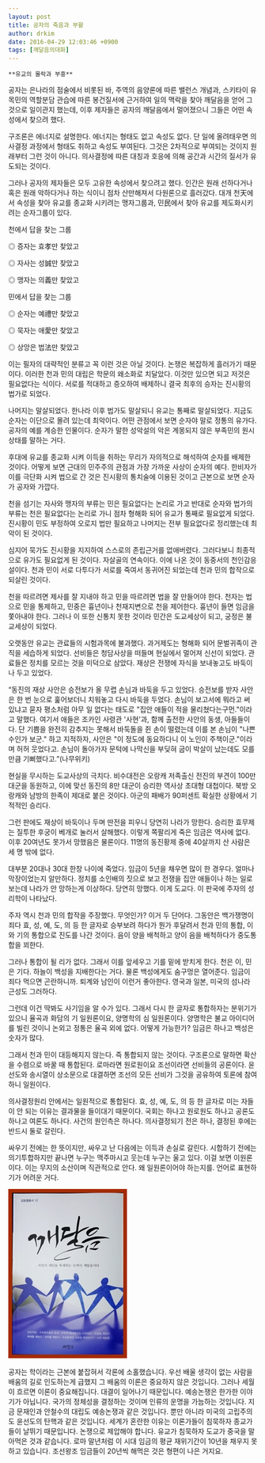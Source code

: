 ```yaml
---
layout: post
title: 공자의 죽음과 부활
author: drkim
date: 2016-04-29 12:03:46 +0900
tags: [깨달음의대화]
---
```

 


    **유교의 몰락과 부흥**

  


공자는 은나라의 점술에서 비롯된 바, 주역의 음양론에 따른 밸런스 개념과, 스키타이 유목민의 역할분담 관습에 따른 봉건질서에 근거하여 일의 맥락을 찾아 깨달음을 얻어 그것으로 일이관지 했는데, 이후 제자들은 공자의 깨달음에서 멀어졌으니 그들은 어떤 속성에서 찾으려 했다. 

  


구조론은 에너지로 설명한다. 에너지는 형태도 없고 속성도 없다. 단 일에 올려태우면 의사결정 과정에서 형태도 취하고 속성도 부여된다. 그것은 2차적으로 부여되는 것이지 원래부터 그런 것이 아니다. 의사결정에 따른 대칭과 호응에 의해 공간과 시간의 질서가 유도되는 것이다. 

  


그러나 공자의 제자들은 모두 고유한 속성에서 찾으려고 했다. 인간은 원래 선하다거나 혹은 원래 악하다거나 하는 식이니 점차 산만해져서 다원론으로 흘러갔다. 대개 천天에서 속성을 찾아 유교를 종교화 시키려는 맹자그룹과, 민民에서 찾아 유교를 제도화시키려는 순자그룹이 있다. 

  


천에서 답을 찾는 그룹  
      
◎ 증자는 효孝만 찾았고  
      
◎ 자사는 성誠만 찾았고  
      
◎ 맹자는 의義만 찾았고 

  


민에서 답을 찾는 그룹  
      
◎ 순자는 예禮만 찾았고  
      
◎ 묵자는 애愛만 찾았고  
      
◎ 상앙은 법法만 찾았고 

  


이는 필자의 대략적인 분류고 꼭 이런 것은 아닐 것이다. 논쟁은 복잡하게 흘러가기 때문이다. 이러한 천과 민의 대립은 학문의 왜소화로 치달았다. 이것만 있으면 되고 저것은 필요없다는 식이다. 서로를 적대하고 증오하여 배제하니 결국 최후의 승자는 진시황의 법가로 되었다. 

  


나머지는 말살되었다. 한나라 이후 법가도 말살되니 유교는 통째로 말살되었다. 지금도 순자는 이단으로 몰려 있는데 최악이다. 어떤 관점에서 보면 순자야 말로 정통의 유가다. 공자의 예를 계승한 인물이다. 순자가 말한 성악설의 악은 계몽되지 않은 부족민의 원시상태를 말하는 거다. 

  


후대에 유교를 종교화 시켜 이득을 취하는 무리가 자의적으로 해석하여 순자를 배제한 것이다. 어떻게 보면 근대의 민주주의 관점과 가장 가까운 사상이 순자의 예다. 한비자가 이를 극단화 시켜 법으로 간 것은 진시황의 통치술에 이용된 것이고 근본으로 보면 순자가 공자와 가깝다. 

  


천을 섬기는 자사와 맹자의 부류는 민은 필요없다는 논리로 가고 반대로 순자와 법가의 부류는 천은 필요없다는 논리로 가니 점차 형해화 되어 유교가 통째로 필요없게 되었다. 진시황이 민도 부정하여 오로지 법만 필요하고 나머지는 전부 필요없다로 정리했는데 최악이 된 것이다. 

  


심지어 묵가도 진시황을 지지하여 스스로의 존립근거를 없애버렸다. 그러다보니 최종적으로 유가도 필요없게 된 것이다. 자살골의 연속이다. 이에 나온 것이 동중서의 천인감응설이다. 천과 민이 서로 다투다가 서로를 죽여서 동귀어진 되었는데 천과 민의 합작으로 되살린 것이다. 

  


천을 따르려면 제사를 잘 지내야 하고 민을 따르려면 법을 잘 만들어야 한다. 천자는 법으로 민을 통제하고, 민중은 흉년이나 천재지변으로 천을 제어한다. 흉년이 들면 임금을 쫓아내야 한다. 그러나 이 또한 신통치 못한 것이라 민간은 도교세상이 되고, 궁정은 불교세상이 되었다. 

  


오랫동안 유교는 관료들의 시험과목에 불과했다. 과거제도는 형해화 되어 문벌귀족이 관직을 세습하게 되었다. 선비들은 청담사상을 떠들며 현실에서 멀어져 신선이 되었다. 관료들은 정치를 모르는 것을 미덕으로 삼았다. 재상은 전쟁에 자식을 보내놓고도 바둑이나 두고 있었다. 

  


“동진의 재상 사안은 승전보가 올 무렵 손님과 바둑을 두고 있었다. 승전보를 받자 사안은 한 번 눈으로 훑어보더니 치워놓고 다시 바둑을 두었다. 손님이 보고서에 뭐라고 써 있냐고 묻자 평소처럼 아무 일 없다는 태도로 "집안 애들이 적을 물리쳤다는구먼."이라고 말했다. 여기서 애들은 조카인 사령관 '사현'과, 함께 출전한 사안의 동생, 아들들이다. 단 기쁨을 완전히 감추지는 못해서 바둑돌을 쥔 손이 떨렸는데 이를 본 손님이 "나쁜 수인가 보군." 하고 지적하자, 사안은 "이 정도에 동요하다니 이 노인이 주책이군."이라며 허허 웃었다고. 손님이 돌아가자 문턱에 나막신을 부딪혀 굽이 박살이 났는데도 모를 만큼 기뻐했다고.”(나무위키) 

  


현실을 무시하는 도교사상의 극치다. 비수대전은 오랑캐 저족출신 전진의 부견이 100만 대군을 동원하고, 이에 맞선 동진의 8만 대군이 승리한 역사상 초대형 대첩이다. 북방 오랑캐와 남방의 한족이 제대로 붙은 것이다. 아군의 패배가 90퍼센트 확실한 상황에서 기적적인 승리다. 

  


그런 판에도 재상이 바둑이나 두며 딴전을 피우니 당연히 나라가 망한다. 승리한 효무제는 질투한 후궁이 베개로 눌러서 살해했다. 이렇게 쪽팔리게 죽은 임금은 역사에 없다. 이후 20여년도 못가서 망했음은 물론이다. 11명의 동진황제 중에 40살까지 산 사람은 세 명 밖에 없다. 

  


대부분 20대나 30대 한창 나이에 죽었다. 임금이 5년을 채우면 많이 한 경우다. 얼마나 막장이었는지 알만하다. 정치를 소인배의 짓으로 보고 전쟁을 집안 애들이나 하는 일로 보는데 나라가 안 망하는게 이상하다. 당연히 망했다. 이게 도교다. 이 판국에 주자의 성리학이 나타났다. 

  


주자 역시 천과 민의 합작을 주장했다. 무엇인가? 이거 두 단어다. 그동안은 백가쟁명이 죄다 효, 성, 예, 도, 의 등 한 글자로 승부보려 하다가 뭔가 후달려서 천과 민의 통합, 이와 기의 통합으로 진도를 나간 것이다. 음이 양을 배척하고 양이 음을 배척하다가 중도통합을 꾀한다. 

  


그러나 통합이 될 리가 없다. 그래서 이를 앞세우고 기를 밑에 받치게 한다. 천은 이, 민은 기다. 하늘이 백성을 지배한다는 거다. 물론 백성에게도 숨구멍은 열어준다. 임금이 죄다 먹으면 곤란하니까. 퇴계와 남인이 이런거 좋아한다. 영국과 일본, 미국의 섬나라 근성도 그러하다. 

  


그런데 이건 딱봐도 사기임을 알 수가 있다. 그래서 다시 한 글자로 통합하자는 분위기가 있으니 율곡과 화담의 기 일원론이요, 양명학의 심 일원론이다. 양명학은 불교 아이디어를 빌린 것이니 논외고 정통은 율곡 외에 없다. 어떻게 가능한가? 임금은 하나고 백성은 숫자가 많다. 

  


그래서 천과 민이 대등해지지 않는다. 즉 통합되지 않는 것이다. 구조론으로 말하면 확산을 수렴으로 바꿀 때 통합된다. 로마라면 원로원이요 조선이라면 선비들의 공론이다. 윤선도와 송시열이 상소문으로 대결하면 조선의 모든 선비가 그것을 공유하여 토론에 참여하니 일원이다. 

  


의사결정원리 안에서는 일원적으로 통합된다. 효, 성, 예, 도, 의 등 한 글자로 미는 자들이 안 되는 이유는 결과물을 들이대기 때문이다. 국회는 하나고 원로원도 하나고 공론도 하나고 여론도 하나다. 사건의 원인측은 하나다. 의사결정되기 전은 하나, 결정된 후에는 반드시 둘로 갈린다. 

  


싸우기 전에는 한 뜻이지만, 싸우고 난 다음에는 이득과 손실로 갈린다. 시합하기 전에는 의기투합하지만 끝나면 누구는 맥주마시고 웃는데 누구는 울고 있다. 이걸 보면 이원론이다. 이는 무지의 소산이며 직관적으로 안다. 왜 일원론이어야 하는지를. 언어로 표현하기가 어려운 거다. 

  


  



![](/files/attach/images/198/416/704/aDSC01523.JPG)   




공자는 학이라는 근본에 붙잡혀서 각론에 소홀했습니다. 우선 배울 생각이 없는 사람을 배움의 길로 인도하는게 급했지 그 배움의 이론은 중요하지 않은 것입니다. 그러나 세월이 흐르면 이론이 중요해집니다. 대결이 일어나기 때문입니다. 예송논쟁은 한가한 이야기가 아닙니다. 국가의 정체성을 결정하는 것이며 인류의 운명을 가늠하는 것입니다. 지금 문재인과 안철수의 대립도 예송논쟁과 같은 것입니다. 뿐만 아니라 미국의 고립주의도 윤선도의 탄핵과 같은 것입니다. 세계가 혼란한 이유는 이론가들이 침묵하자 종교가들이 날뛰기 때문입니다. 논쟁으로 제압해야 합니다. 유교가 침묵하자 도교가 중국을 말아먹은 것과 같습니다. 로마 말년처럼 이 시대 임금의 평균 재위기간이 10년을 채우지 못하고 있습니다. 조선왕조 임금들이 20년씩 해먹은 것은 형편이 나은 거지요.